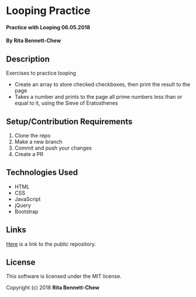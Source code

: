 # Looping Practice

#### Practice with Looping 06.05.2018

#### By Rita Bennett-Chew

## Description

Exercises to practice looping
* Create an array to store checked checkboxes, then print the result to the page
* Takes a number and prints to the page all prime numbers less than or equal to it, using the Sieve of Eratosthenes

## Setup/Contribution Requirements

1. Clone the repo
1. Make a new branch
1. Commit and push your changes
1. Create a PR

## Technologies Used

* HTML
* CSS
* JavaScript
* jQuery
* Bootstrap

## Links
[Here](https://github.com/ritabc/prime-sieve) is a link to the public repository.

## License

This software is licensed under the MIT license.

Copyright (c) 2018 **Rita Bennett-Chew**
